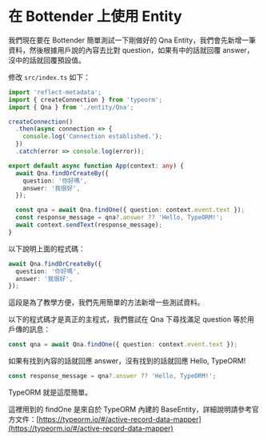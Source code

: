 # 在 Bottender 上使用 Entity

我們現在要在 Bottender 簡單測試一下剛做好的 Qna Entity，我們會先新增一筆資料，然後根據用戶說的內容去比對 question，如果有中的話就回覆 answer，沒中的話就回覆預設值。

修改 `src/index.ts` 如下：

```ts
import 'reflect-metadata';
import { createConnection } from 'typeorm';
import { Qna } from './entity/Qna';

createConnection()
  .then(async connection => {
    console.log('Connection established.');
  })
  .catch(error => console.log(error));

export default async function App(context: any) {
  await Qna.findOrCreateBy({
    question: '你好嗎',
    answer: '我很好',
  });

  const qna = await Qna.findOne({ question: context.event.text });
  const response_message = qna?.answer ?? 'Hello, TypeORM!';
  await context.sendText(response_message);
}
```

以下說明上面的程式碼：

```ts
await Qna.findOrCreateBy({
  question: '你好嗎',
  answer: '我很好',
});
```

這段是為了教學方便，我們先用簡單的方法新增一些測試資料。

以下的程式碼才是真正的主程式，我們嘗試在 Qna 下尋找滿足 question 等於用戶傳的訊息：

```ts
const qna = await Qna.findOne({ question: context.event.text });
```

如果有找到內容的話就回應 answer，沒有找到的話就回應 Hello, TypeORM!

```ts
const response_message = qna?.answer ?? 'Hello, TypeORM!';
```

TypeORM 就是這麼簡單。

這裡用到的 findOne 是來自於 TypeORM 內建的 BaseEntity，詳細說明請參考官方文件：[https://typeorm.io/#/active-record-data-mapper](https://typeorm.io/#/active-record-data-mapper)
